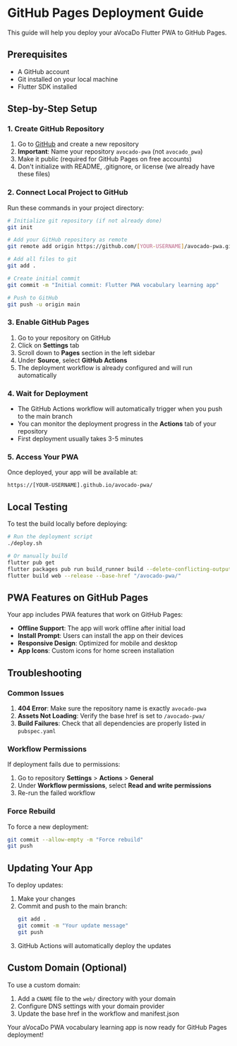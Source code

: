 # GitHub Pages Deployment Guide

This guide will help you deploy your aVocaDo Flutter PWA to GitHub Pages.

## Prerequisites

- A GitHub account
- Git installed on your local machine
- Flutter SDK installed

## Step-by-Step Setup

### 1. Create GitHub Repository

1. Go to [GitHub](https://github.com) and create a new repository
2. **Important**: Name your repository `avocado-pwa` (not `avocado_pwa`)
3. Make it public (required for GitHub Pages on free accounts)
4. Don't initialize with README, .gitignore, or license (we already have these files)

### 2. Connect Local Project to GitHub

Run these commands in your project directory:

```bash
# Initialize git repository (if not already done)
git init

# Add your GitHub repository as remote
git remote add origin https://github.com/[YOUR-USERNAME]/avocado-pwa.git

# Add all files to git
git add .

# Create initial commit
git commit -m "Initial commit: Flutter PWA vocabulary learning app"

# Push to GitHub
git push -u origin main
```

### 3. Enable GitHub Pages

1. Go to your repository on GitHub
2. Click on **Settings** tab
3. Scroll down to **Pages** section in the left sidebar
4. Under **Source**, select **GitHub Actions**
5. The deployment workflow is already configured and will run automatically

### 4. Wait for Deployment

- The GitHub Actions workflow will automatically trigger when you push to the main branch
- You can monitor the deployment progress in the **Actions** tab of your repository
- First deployment usually takes 3-5 minutes

### 5. Access Your PWA

Once deployed, your app will be available at:
```
https://[YOUR-USERNAME].github.io/avocado-pwa/
```

## Local Testing

To test the build locally before deploying:

```bash
# Run the deployment script
./deploy.sh

# Or manually build
flutter pub get
flutter packages pub run build_runner build --delete-conflicting-outputs
flutter build web --release --base-href "/avocado-pwa/"
```

## PWA Features on GitHub Pages

Your app includes PWA features that work on GitHub Pages:

- **Offline Support**: The app will work offline after initial load
- **Install Prompt**: Users can install the app on their devices
- **Responsive Design**: Optimized for mobile and desktop
- **App Icons**: Custom icons for home screen installation

## Troubleshooting

### Common Issues

1. **404 Error**: Make sure the repository name is exactly `avocado-pwa`
2. **Assets Not Loading**: Verify the base href is set to `/avocado-pwa/`
3. **Build Failures**: Check that all dependencies are properly listed in `pubspec.yaml`

### Workflow Permissions

If deployment fails due to permissions:

1. Go to repository **Settings** > **Actions** > **General**
2. Under **Workflow permissions**, select **Read and write permissions**
3. Re-run the failed workflow

### Force Rebuild

To force a new deployment:

```bash
git commit --allow-empty -m "Force rebuild"
git push
```

## Updating Your App

To deploy updates:

1. Make your changes
2. Commit and push to the main branch:
   ```bash
   git add .
   git commit -m "Your update message"
   git push
   ```
3. GitHub Actions will automatically deploy the updates

## Custom Domain (Optional)

To use a custom domain:

1. Add a `CNAME` file to the `web/` directory with your domain
2. Configure DNS settings with your domain provider
3. Update the base href in the workflow and manifest.json

Your aVocaDo PWA vocabulary learning app is now ready for GitHub Pages deployment!
